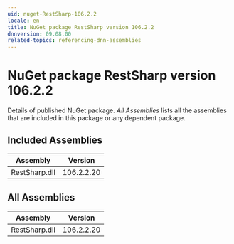 ```yaml
---
uid: nuget-RestSharp-106.2.2
locale: en
title: NuGet package RestSharp version 106.2.2
dnnversion: 09.08.00
related-topics: referencing-dnn-assemblies
---
```


# NuGet package RestSharp version 106.2.2
Details of published NuGet package.
*All Assemblies* lists all the assemblies that are included in this package or any dependent package.

## Included Assemblies

|Assembly|Version|
|---|---|
|RestSharp.dll|106.2.2.20|

## All Assemblies

|Assembly|Version|
|---|---|
|RestSharp.dll|106.2.2.20|

